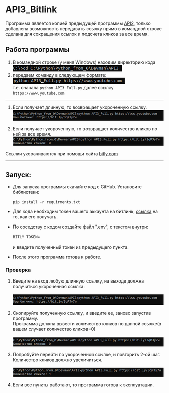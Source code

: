 # API3_Bitlink
Программа является копией предыдущей программы [API2](https://github.com/BAIBASH1/API2_Bitlink), только добавлена возможность передавать ссылку прямо в командной строке сделана для сокращения ссылок и подсчета кликов за все время.

## Работа программы ##
1. В командной строке (у меня Windows) находим директорию кода 
![img.png](img.png) 
2. передаем команду в следующем формате:
![img_1.png](img_1.png)
\
т.е. сначала ```python API3_Full.py``` далее ссылку ```https://www.youtube.com```
---

  1. Если получает длинную, то возвращает укороченную ссылку. \
  ![img_2.png](img_2.png)
  

  3. Если получает укороченную, то возвращает количество кликов по ней за все время.\
  ![img_3.png](img_3.png)
  

Ссылки укорачиваются при помощи сайта [bitly.com](https://app.bitly.com/bbt2/)

----
## Запуск: ##
  * Для запуска программы скачайте код с GitHub. Установите библиотеки:
  
    ```pip install -r requirments.txt```
  
  * Для кода необходим токен вашего аккаунта на битлинк, [ссылка](https://dev.bitly.com/) на то, как его получать.
  * По соседству с кодом создайте файл ".env", с текстом внутри:
  
     ```BITLY_TOKEN=```\
     \
     и введите полученный токен из предыдущего пункта.
  
  * После этого программа готова к работе.
### Проверка ###
1. Введите на вход любую длинную ссылку, на выходе должна получиться укороченная ссылка:\
\
  ![img_2.png](img_2.png)

2. Скопируйте полученную ссылку, и введите ее, заново запустив программу.\
Программа должна вывести количество кликов по данной ссылке(в вашем случает количество кликов=0)\
\
  ![img_3.png](img_3.png)

3. Попробуйте перейти по укороченной ссылке, и повторить 2-ой шаг. Количество кликов должно увеличиться.\
\
![img_4.png](img_4.png)

4. Если все пункты работают, то программа готова к эксплуатации.
